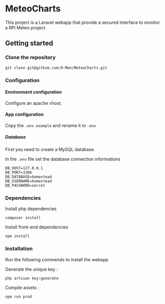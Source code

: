 # MeteoCharts

This project is a Laravel webapp that provide a secured interface to monitor a RPi Meteo project.


## Getting started

### Clone the repository

```
git clone git@github.com:R-Men/MeteoCharts.git
```

### Configuration

#### Environment configuration

Configure an apache vhost.

#### App configuration

Copy the `.env.exemple` and rename it to `.env`

##### Database

First you need to create a MySQL database.

In the `.env` file set the database connection informations

```
DB_HOST=127.0.0.1
DB_PORT=3306
DB_DATABASE=homestead
DB_USERNAME=homestead
DB_PASSWORD=secret
```

### Dependencies

Install php dependencies
```
composer install
```

Install front-end dependencies
```
npm install
```

### Installation

Run the following commends to install the webapp

Generate the unique key :
```
php artisan key:generate
```

Compile assets :
```
npm run prod
```
